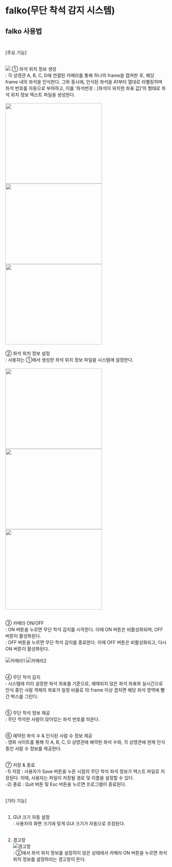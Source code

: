 # falko(무단 착석 감지 시스템)


falko 사용법<br/><br/>
-------------
[주요 기능]


<br/>
<img src="https://github.com/eane13/falko/assets/133244019/9f5e8cb8-5d5c-4236-a103-1de473d27fc6.png"/>
① 좌석 위치 정보 생성<br/>
: 각 상영관 A, B, C, D에 연결된 카메라를 통해 하나의 frame을 캡쳐한 후, 해당 frame 내의 좌석을 인식한다. 그와 동시에, 인식된 좌석을 A1부터 열대로 라벨링하며 좌석 번호를 자동으로 부여하고, 이를 ‘좌석번호 : [좌석이 위치한 좌표 값]’의 형태로 좌석 위치 정보 텍스트 파일을 생성한다.<br/><br/>
<img src ="https://github.com/eane13/falko/assets/133244019/150662c4-0a2a-4fbb-a703-5b6b4adc7257.png" width=300" height="250"/>
<img src ="https://github.com/eane13/falko/assets/133244019/ff81935e-bca1-4a2f-8b7a-02ab3fd41b38.png" width=300" height="250"/>
<img src ="https://github.com/eane13/falko/assets/133244019/7b848fa4-f9c3-4852-90f7-c8a5019a0cc6.png" width=300" height="250"/><br/><br/>
② 좌석 위치 정보 설정<br/>
: 사용자는 ①에서 생성한 좌석 위치 정보 파일을 시스템에 설정한다.<br/><br/>
<img src ="https://github.com/eane13/falko/assets/133244019/171d2643-290f-4752-8677-add362e53515.png" width=300" height="250"/>
<img src ="https://github.com/eane13/falko/assets/133244019/bb15a31b-b35d-42de-9653-888e07e1fa7d.png" width=300" height="250"/>
<img src ="https://github.com/eane13/falko/assets/133244019/c4aef8a2-3f65-4de8-86e7-a2a515e4d772.png" width=300" height="250"/><br/><br/>


③ 카메라 ON/OFF <br/>
: ON 버튼을 누르면 무단 착석 감지를 시작한다. 이때 ON 버튼은 비활성화되며, OFF 버튼이 활성화된다.<br/>
: OFF 버튼을 누르면 무단 착석 감지를 종료한다. 이때 OFF 버튼은 비활성화되고, 다시 ON 버튼이 활성화된다.<br/><br/>
![카메라1](https://github.com/eane13/falko/assets/133244019/4fe9529c-af39-4acb-a251-659081c84ae1)
![카메라2](https://github.com/eane13/falko/assets/133244019/6b8792da-4f74-4755-87bd-8cb1e5e2d4f1)<br/><br/>

④ 무단 착석 감지<br/>
: 시스템에 미리 설정한 좌석 좌표를 기준으로, 예매되지 않은 좌석 좌표와 실시간으로 인식 중인 사람 객체의 좌표가 일정 비율로 10 frame 이상 겹치면 해당 좌석 영역에 빨간 박스를 그린다.<br/><br/>

⑤ 무단 착석 정보 제공<br/>
: 무단 착석한 사람이 앉아있는 좌석 번호를 띄운다.<br/><br/>

⑥ 예약된 좌석 수 & 인식된 사람 수 정보 제공<br/>
: 영화 사이트를 통해 각 A, B, C, D 상영관에 예약된 좌석 수와, 각 상영관에 현재 인식중인 사람 수 정보를 제공한다.<br/><br/>

⑦ 저장 & 종료<br/>
  -1) 저장 : 사용자가 Save 버튼을 누른 시점의 무단 착석 좌석 정보가 텍스트 파일로 저장된다. 이때, 사용자는 파일이 저장될 경로 및 이름을 설정할 수 있다.<br/>
  -2) 종료 : Quit 버튼 및 Esc 버튼을 누르면 프로그램이 종료된다.<br/><br/>


[기타 기능]<br/><br/>

1. GUI 크기 자동 설정 <br/>
: 사용자의 화면 크기에 맞게 GUI 크기가 자동으로 조정된다. <br/><br/>

2. 경고창<br/>
![경고창](https://github.com/eane13/falko/assets/133244019/99cba71c-d84c-427c-a1d3-2b1a65985c67)<br/>
 : ②에서 좌석 위치 정보를 설정하지 않은 상태에서 카메라 ON 버튼을 누르면 좌석 위치 정보를 설정하라는 경고창이 뜬다.<br/><br/>

